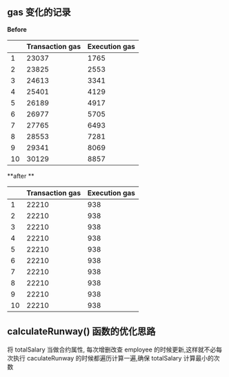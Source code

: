 ## gas 变化的记录
**Before**

|      | Transaction gas | Execution gas |
| ---- | --------------- | ------------- |
|1 | 23037 |  1765 |
|2 | 23825 |  2553 | 
|3 | 24613 |  3341 |
|4 | 25401 |  4129 |
|5 | 26189 |  4917 |
|6 | 26977 |  5705 |
|7 | 27765 |  6493 |
|8 | 28553 |  7281 |
|9 | 29341 |  8069 |
|10 | 30129 |  8857 |


**after **

|      | Transaction gas | Execution gas |
| ---- | --------------- | ------------- |
|1 | 22210 |  938 |
|2 | 22210 |  938 | 
|3 | 22210 |  938 |
|4 | 22210 |  938 |
|5 | 22210 |  938 |
|6 | 22210 |  938 |
|7 | 22210 |  938 |
|8 | 22210 |  938 |
|9 | 22210 |  938 |
|10 | 22210 | 938 |

## calculateRunway() 函数的优化思路

将 totalSalary 当做合约属性, 每次增删改查 employee 的时候更新,这样就不必每次执行 caculateRunway 的时候都遍历计算一遍,确保 totalSalary 计算最小的次数